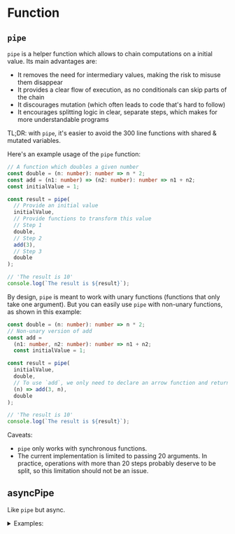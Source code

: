 # Function

## `pipe`

`pipe` is a helper function which allows to chain computations on a initial value. Its main advantages are:
* It removes the need for intermediary values, making the risk to misuse them disappear
* It provides a clear flow of execution, as no conditionals can skip parts of the chain
* It discourages mutation (which often leads to code that's hard to follow)
* It encourages splitting logic in clear, separate steps, which makes for more understandable programs

TL;DR: with `pipe`, it's easier to avoid the 300 line functions with shared & mutated variables.

Here's an example usage of the `pipe` function:

```ts
// A function which doubles a given number
const double = (n: number): number => n * 2;
const add = (n1: number) => (n2: number): number => n1 + n2;
const initialValue = 1;

const result = pipe(
  // Provide an initial value
  initialValue,
  // Provide functions to transform this value
  // Step 1
  double,
  // Step 2
  add(3),
  // Step 3
  double
);

// 'The result is 10'
console.log(`The result is ${result}`);

```

By design, `pipe` is meant to work with unary functions (functions that only take one argument). But you can easily use `pipe` with non-unary functions, as shown in this example:

```ts
const double = (n: number): number => n * 2;
// Non-unary version of add
const add =
  (n1: number, n2: number): number => n1 + n2;
  const initialValue = 1;

const result = pipe(
  initialValue,
  double,
  // To use `add`, we only need to declare an arrow function and return its result.
  (n) => add(3, n),
  double
);

// 'The result is 10'
console.log(`The result is ${result}`);
```

Caveats:
* `pipe` only works with synchronous functions.
* The current implementation is limited to passing 20 arguments. In practice, operations with more than 20 steps probably deserve to be split, so this limitation should not be an issue.

## asyncPipe

Like `pipe` but async.

<details>

<summary>Examples:</summary>

This is how we can transform some code into a pipe.

```ts
// We have an object we need and we do some checks on it.
const resultObject = await runInConnection(
      pool,
      async (connection) => {
        return connection.maybeOne(query);
      }
);
if (R.isFailure(resultObject)) {
  return resultObject;
}

if (!resultObject.value) {
  return R.toFailure(toErrorMethod());
}
// If the checks passed, we can read from the database and do some modifications
const databaseResult = await readFromDatabase(companyId);
if (R.isFailure(databaseResult)) {
  return databaseResult;
}

const now = new Date().toISOString();
const valueToUpsert : any = databaseResult.value
  ? {
      ...databaseResult.value,
      updatedAt: now,
    }
  : {
      id: uuid(),
      createdAt: now,
      updatedAt: now,
      isArchived: false,
    };
// Then we encode the result and we call a query to upsert in the database
const result = await runInTransaction(pool, async (transaction) => {
  const {
    headers,
    normalizedRows,
  } = getSlonikHeadersAndRowsForRecord(
    TABLE_DEFINITIONS,
    [encode(valueToUpsert)]
  );
  await transaction.query(
    buildQuery(headers, normalizedRows)
  );
  return R.toSuccess(undefined);
});

return R.flatMap(result, identity);
```

This can be translated into: 

```ts
const updateUser = async () => asyncPipe(
  await readUser(pool, update.id),
  // If the previous step is empty then we return error. The happy path is not run.
  R.flatMap_(R.fromNullable_(toErrorMethod())), 
  R.asyncFlatMap_(async (databaseValue) => updateUser(pool, databaseValue)),
  // We do not need the result from the previous step.
  R.asyncFlatMap_(() => readFromDatabase(companyId)),
);

async function readUser(pool: DatabasePoolType, id: string): Promise<R.Result<DatabaseError, User | undefined>> {
  const query = sql`SELECT * FROM users WHERE id = '${userId}'`;

  return runInConnection(pool, async (connection) => connection.maybeOne(query))
}

// Notice how this function is written for the happy path: it doesn't have to
// take into account the failure of a previous step
async function updateUser(pool: DatabasePoolType, databaseValue: User): Promise<R.Result<DatabaseError, void>> {
  const now = new Date().toISOString();

  const valueToUpsert = {
    ...databaseValue,
    updatedAt: now,
  }

  const {
    headers,
    normalizedRows,
  } = getSlonikHeadersAndRowsForRecord(
    TABLE_DEFINITIONS,
    [encode(valueToUpsert)]
  );

  return runInTransaction(pool, async (transaction) => {
    await transaction.query(
      buildQuery(headers, normalizedRows)
    );
    return undefined;
  });
}
```

</details>

